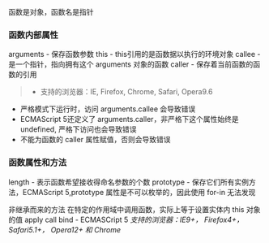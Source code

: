 函数是对象，函数名是指针

### 函数内部属性
arguments - 保存函数参数
this - this引用的是函数据以执行的环境对象
callee - 是一个指针，指向拥有这个 arguments 对象的函数
caller - 保存着当前函数的函数的引用
> - 支持的浏览器：IE, Firefox, Chrome, Safari, Opera9.6
- 严格模式下运行时，访问 arguments.callee 会导致错误
- ECMAScript 5还定义了 arguments.caller，非严格下这个属性始终是 undefined, 严格下访问也会导致错误
- 不能为函数的 caller 属性赋值，否则会导致错误

### 函数属性和方法
length - 表示函数希望接收得命名参数的个数
prototype - 保存它们所有实例方法，ECMAScript 5,prototype 属性是不可以枚举的，因此使用 for-in 无法发现

非继承而来的方法
在特定的作用域中调用函数，实际上等于设置实体内 this 对象的值
apply
call
bind - ECMASCript 5 *支持的浏览器：IE9+， Firefox4+， Safari5.1+， Opera12+ 和 Chrome*



